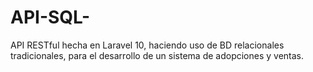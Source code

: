 # API-SQL-
API RESTful hecha en Laravel 10, haciendo uso de BD relacionales tradicionales, para el desarrollo de un sistema de adopciones y ventas.
